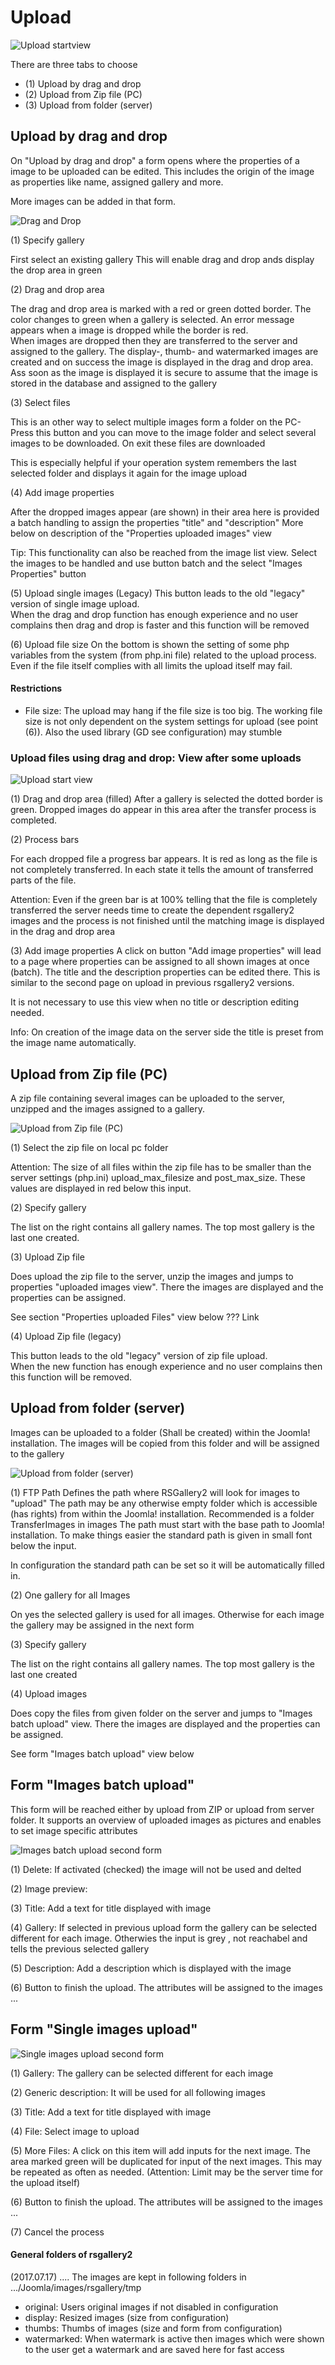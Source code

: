 # Upload

![Upload startview](https://github.com/RSGallery2/RSGallery2_Project/blob/master/Documentation/Images/Upload.start.png?raw=true)


There are three tabs to choose
* (1) Upload by drag and drop
* (2) Upload from Zip file (PC)
* (3) Upload from folder (server)

## Upload by drag and drop
On "Upload by drag and drop" a form opens where the properties of a image to be uploaded can be edited. This includes the origin of the image as properties like name, assigned gallery and more.

More images can be added in that form.

![Drag and Drop](https://github.com/RSGallery2/RSGallery2_Project/blob/master/Documentation/Images/Upload.DragAndDrop.01.png?raw=true)

(1) Specify gallery

First select an existing gallery This will enable drag and drop ands display the drop area in green

(2) Drag and drop area

The drag and drop area is marked with a red or green dotted border. The color changes to green when a gallery is selected. An error message appears when a image is dropped while the border is red.  
When images are dropped then they are transferred to the server and assigned to the gallery. The display-, thumb- and watermarked images are created and on success the image is displayed in the drag and drop area.  
Ass soon as the image is displayed it is secure to assume that the image is stored in the database and assigned to the gallery

(3) Select files

This is an other way to select multiple images form a folder on the PC- Press this button and you can move to the image folder and select several images to be downloaded. On exit these files are downloaded

This is especially helpful if your operation system remembers the last selected folder and displays it again for the image upload

(4) Add image properties

After the dropped images appear (are shown) in their area here is provided a batch handling to assign the properties "title" and "description"
More below on description of the "Properties uploaded images" view

Tip:  This functionality can also be reached from the image list view. Select the images to be handled and use button batch and the select "Images Properties" button

(5) Upload single images (Legacy)
This button leads to the old "legacy" version of single image upload.  
When the drag and drop function has enough experience and no user complains then drag and drop is faster and this function will be removed

(6) Upload file size
On the bottom is shown the setting of some php variables from the system (from php.ini file) related to the upload process. Even if the file itself complies with all limits the upload itself may fail.

#### Restrictions

 * File size: The upload may hang if the file size is too big. The working file size is not only dependent on the system settings for upload (see point (6)). Also the used library (GD see configuration) may stumble

 ### Upload files using drag and drop: View after some uploads

 ![Upload start view](https://github.com/RSGallery2/RSGallery2_Project/blob/master/Documentation/Images/Upload.DragAndDrop.02.png?raw=true)

 (1) Drag and drop area (filled)
 After a gallery is selected the dotted border is green. Dropped images do appear in this area after the transfer process is completed.

 (2) Process bars

 For each dropped file a progress bar appears. It is red as long as the file is not completely transferred. In each state it tells the amount of transferred parts of the file.

 Attention: Even if the green bar is at 100% telling that the file is completely transferred the server needs time to create the dependent rsgallery2 images and the process is not finished until the matching image is displayed in the drag and drop area

 (3) Add image properties
 A click on button "Add image properties" will lead to a page where properties can be assigned to all shown images at once  (batch). The title and the description properties can be edited there.
 This is similar to the second page on upload in previous rsgallery2 versions.

 It is not necessary to use this view when no title or description editing needed.  

 Info: On creation of the image data on the server side the title is preset from the image name automatically.

## Upload from Zip file (PC)
A zip file containing several images can be uploaded to the server, unzipped and the images assigned to a gallery.

![Upload from Zip file (PC)](https://github.com/RSGallery2/RSGallery2_Project/blob/master/Documentation/Images/Upload.fromZip.png?raw=true)

(1) Select the zip file on local pc folder

Attention: The size of all files within the zip file has to be smaller than the server settings (php.ini) upload_max_filesize and post_max_size. These values are displayed in red below this input.

(2) Specify gallery

The list on the right contains all gallery names. The top most gallery is the last one created.

(3) Upload Zip file

Does upload the zip file to the server, unzip the images and jumps to properties "uploaded images view". There the images are displayed and the properties can be assigned.

See section "Properties uploaded Files" view below ??? Link

(4) Upload Zip file (legacy)

This button leads to the old "legacy" version of zip file upload.  
When the new function has enough experience and no user complains then this function will be removed.



## Upload from folder (server)

Images can be uploaded to a folder (Shall be created) within the Joomla! installation. The images will be copied from this folder and will be assigned to the gallery

![Upload from folder (server)](https://github.com/RSGallery2/RSGallery2_Project/blob/master/Documentation/Images/Upload.fromFtpPath.png?raw=true)

(1) FTP Path
Defines the path where RSGallery2 will look for images to "upload"
The path may be any otherwise empty folder which is accessible (has rights) from within the Joomla! installation. Recommended is a folder TransferImages in images
The path must start with the base path to Joomla! installation. To make things easier the standard path is given in small font below the input.

In configuration the standard path can be set so it will be automatically filled in.

(2) One gallery for all Images

On yes the selected gallery is used for all images. Otherwise for each image the gallery may be assigned in the next form

(3) Specify gallery

The list on the right contains all gallery names. The top most gallery is the last one created

(4) Upload images

Does copy the files from given folder on the server and jumps to "Images batch upload" view. There the images are displayed and the properties can be assigned.

See form "Images batch upload" view below


## Form "Images batch upload"
This form will be reached either by upload from ZIP or upload from server folder.
It supports an overview of uploaded images as pictures and enables to set image specific attributes

![Images batch upload second form](https://github.com/RSGallery2/RSGallery2_Project/blob/master/Documentation/Images/Upload.FtpZip.SecondForm.png?raw=true)

(1) Delete: If activated (checked) the image will not be used and delted

(2) Image preview:  

(3) Title: Add a text for title displayed with image

(4) Gallery: If selected in previous upload form the gallery can be selected different for each image. Otherwies the input is grey , not reachabel and tells the previous selected gallery

(5) Description: Add a description which is displayed with the image

(6) Button to finish the upload. The attributes will be assigned to the images ...

## Form "Single images upload"

![Single images upload second form](https://github.com/RSGallery2/RSGallery2_Project/blob/master/Documentation/Images/Upload.singleImages.Properties.png?raw=true)

(1) Gallery: The gallery can be selected different for each image

(2) Generic description: It will be used for all following images

(3) Title: Add a text for title displayed with image

(4) File: Select image to upload

(5) More Files: A click on this item will add inputs for the next image. The area marked green will be duplicated for input of the next images. This may be repeated as often as needed. (Attention: Limit may be the server time for the upload itself)

(6) Button to finish the upload. The attributes will be assigned to the images ...

(7) Cancel the process








#### General folders of rsgallery2
(2017.07.17) ....
The images are kept in following folders in .../Joomla/images/rsgallery/tmp
* original: Users original images if not disabled in configuration
* display: Resized images (size from configuration)
* thumbs: Thumbs of images (size and form from configuration)
* watermarked: When watermark is active then images which were shown to the user get a watermark and are saved here for fast access
